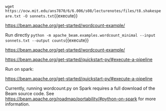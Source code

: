 

`wget https://ocw.mit.edu/ans7870/6/6.006/s08/lecturenotes/files/t8.shakespeare.txt -O sonnets.txt`{{execute}}

https://beam.apache.org/get-started/wordcount-example/



Run directly
`python -m apache_beam.examples.wordcount_minimal --input sonnets.txt --output counts`{{execute}}


https://beam.apache.org/get-started/wordcount-example/

https://beam.apache.org/get-started/quickstart-py/#execute-a-pipeline


Run on spark:

https://beam.apache.org/get-started/quickstart-py/#execute-a-pipeline

Currently, running wordcount.py on Spark requires a full download of the Beam source code.
See https://beam.apache.org/roadmap/portability/#python-on-spark for more information.


